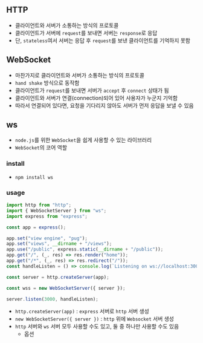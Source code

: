 ## HTTP

- 클라이언트와 서버가 소통하는 방식의 프로토콜
- 클라이언트가 서버에 `request`를 보내면 서버는 `response`로 응답
- 단, `stateless`여서 서버는 응답 후 `request`를 보낸 클라이언트를 기억하지 못함

## WebSocket

- 마찬가지로 클라이언트와 서버가 소통하는 방식의 프로토콜
- `hand shake` 방식으로 동작함
- 클라이언트가 `request`를 보내면 서버가 `accept` 후 `connect` 상태가 됨
- 클라이언트와 서버가 연결(connection)되어 있어 사용자가 누군지 기억함
- 따라서 연결되어 있다면, 요청을 기다리지 않아도 서버가 먼저 응답을 보낼 수 있음

## ws

- `node.js`를 위한 `WebSocket`을 쉽게 사용할 수 있는 라이브러리
- `WebSocket`의 코어 역할

### install

- `npm install ws`

### usage

```javascript
import http from "http";
import { WebSocketServer } from "ws";
import express from "express";

const app = express();

app.set("view engine", "pug");
app.set("views", __dirname + "/views");
app.use("/public", express.static(__dirname + "/public"));
app.get("/", (_, res) => res.render("home"));
app.get("/*", (_, res) => res.redirect("/"));
const handleListen = () => console.log(`Listening on ws://localhost:3000`);

const server = http.createServer(app);

const wss = new WebSocketServer({ server });

server.listen(3000, handleListen);
```

- `http.createServer(app)` : `express` 서버로 `http` 서버 생성
- `new WebSocketServer({ server })` : `http` 위에 `Websocket` 서버 생성
- `http` 서버와 `ws` 서버 모두 사용할 수도 있고, 둘 중 하나만 사용할 수도 있음
  - 옵션
